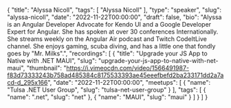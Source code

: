 {
  "title": "Alyssa Nicoll",
  "tags": [
    "Alyssa Nicoll"
  ],
  "type": "speaker",
  "slug": "alyssa-nicoll",
  "date": "2022-11-22T00:00:00",
  "draft": false,
  "bio": "Alyssa is an Angular Developer Advocate for Kendo UI and a Google Developer Expert for Angular. She has spoken at over 30 conferences Internationally. She streams weekly on the Angular Air podcast and Twitch CodeItLive channel. She enjoys gaming, scuba diving, and has a little one that fondly goes by \"Mr. Milks\".",
  "recordings": [
    {
      "title": "Upgrade your JS App to Native with .NET MAUI",
      "slug": "upgrade-your-js-app-to-native-with-net-maui",
      "thumbnail": "https://i.vimeocdn.com/video/1566491987-f83d73333243b758ad485384c8175533393ae45eeefbefd2ba233171dd2a7acd-d_295x166",
      "date": "2022-11-22T00:00:00",
      "meetups": [
        {
          "name": "Tulsa .NET User Group",
          "slug": "tulsa-net-user-group"
        }
      ],
      "tags": [
        {
          "name": ".net",
          "slug": "net"
        },
        {
          "name": "MAUI",
          "slug": "maui"
        }
      ]
    }
  ]
}